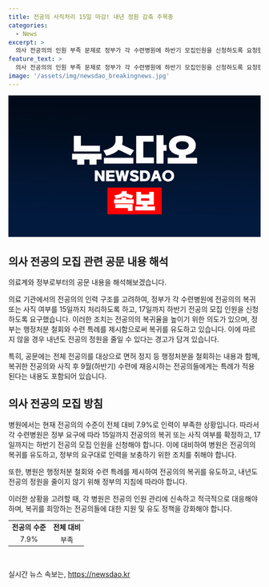 ```yaml
---
title: 전공의 사직처리 15일 마감! 내년 정원 감축 주목중
categories:
  - News
excerpt: >
  의사 전공의의 인원 부족 문제로 정부가 각 수련병원에 하반기 모집인원을 신청하도록 요청했습니다. 병원에서는 정부의 압박으로 의료진의 이동이 있을 것으로 예상되며, 복귀 및 사직 여부를 15일까지 확정해야 합니다. 정부는 행정처분 철회 및 수련 특례를 제공하면서, 병원에 압박을 가해 전공의 복귀율을 높이려는 의도로 풀이됩니다. 현재 전국 211개 수련병원의 전공의 수는 전체 대비 7.9%에 머물고 있습니다. (150자)
feature_text: >
  의사 전공의의 인원 부족 문제로 정부가 각 수련병원에 하반기 모집인원을 신청하도록 요청했습니다. 병원에서는 정부의 압박으로 의료진의 이동이 있을 것으로 예상되며, 복귀 및 사직 여부를 15일까지 확정해야 합니다. 정부는 행정처분 철회 및 수련 특례를 제공하면서, 병원에 압박을 가해 전공의 복귀율을 높이려는 의도로 풀이됩니다. 현재 전국 211개 수련병원의 전공의 수는 전체 대비 7.9%에 머물고 있습니다. (150자)
image: '/assets/img/newsdao_breakingnews.jpg'
---
```


<p><img src="/assets/img/newsdao_breakingnews.jpg" alt="bookingtag 속보" /></p>

<h2 data-ke-size="size26">의사 전공의 모집 관련 공문 내용 해석</h2>

<p>의료계와 정부로부터의 공문 내용을 해석해보겠습니다.</p>

<p>의료 기관에서의 전공의의 인력 구조를 고려하여, 정부가 각 수련병원에 전공의의 복귀 또는 사직 여부를 15일까지 처리하도록 하고, 17일까지 하반기 전공의 모집 인원을 신청하도록 요구했습니다. 이러한 조치는 전공의의 복귀율을 높이기 위한 의도가 있으며, 정부는 행정처분 철회와 수련 특례를 제시함으로써 복귀를 유도하고 있습니다. 이에 따르지 않을 경우 내년도 전공의 정원을 줄일 수 있다는 경고가 담겨 있습니다. </p>

<p>특히, 공문에는 전체 전공의를 대상으로 면허 정지 등 행정처분을 철회하는 내용과 함께, 복귀한 전공의와 사직 후 9월(하반기) 수련에 재응시하는 전공의들에게는 특례가 적용된다는 내용도 포함되어 있습니다.</p>

<h2 data-ke-size="size26">의사 전공의 모집 방침</h2>

<p>병원에서는 현재 전공의의 수준이 전체 대비 7.9%로 인력이 부족한 상황입니다. 따라서 각 수련병원은 정부 요구에 따라 15일까지 전공의의 복귀 또는 사직 여부를 확정하고, 17일까지는 하반기 전공의 모집 인원을 신청해야 합니다. 이에 대비하여 병원은 전공의의 복귀를 유도하고, 정부의 요구대로 인력을 보충하기 위한 조치를 취해야 합니다.</p>

<p>또한, 병원은 행정처분 철회와 수련 특례를 제시하여 전공의의 복귀를 유도하고, 내년도 전공의 정원을 줄이지 않기 위해 정부의 지침에 따라야 합니다.</p>

<p>이러한 상황을 고려할 때, 각 병원은 전공의 인원 관리에 신속하고 적극적으로 대응해야 하며, 복귀를 희망하는 전공의들에 대한 지원 및 유도 정책을 강화해야 합니다.</p>

<table>
  <tr>
    <td style="text-align: center; height: 17px;"><b>전공의 수준</b></td>
    <td style="text-align: center; height: 17px;"><b>전체 대비</b></td>
  </tr>
  <tr>
    <td style="text-align: center; height: 17px;">7.9%</td>
    <td style="text-align: center; height: 17px;">부족</td>
  </tr>
</table>

<p data-ke-size="size16">&nbsp;</p>
실시간 뉴스 속보는, <a href="https://newsdao.kr" rel="dofollow">https://newsdao.kr</a>


